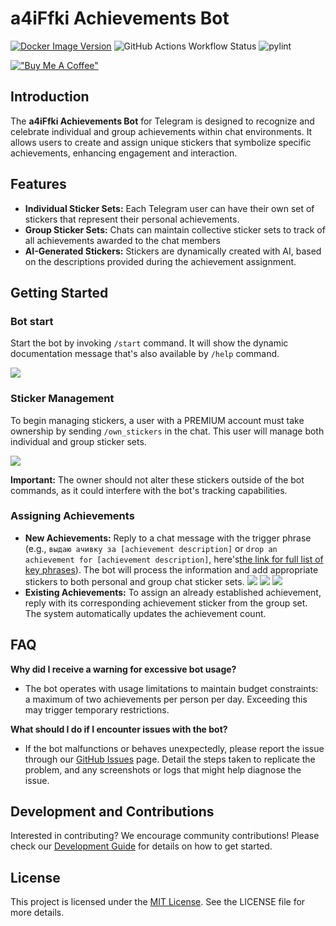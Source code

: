 # a4iFfki Achievements Bot
[![Docker Image Version](https://img.shields.io/docker/v/rus2m/achievements-bot-app)](https://hub.docker.com/repository/docker/rus2m/achievements-bot-app/general) ![GitHub Actions Workflow Status](https://img.shields.io/github/actions/workflow/status/progaem/a4iFfki/deploy.yml) ![pylint](https://img.shields.io/badge/PyLint-8.18-yellow?logo=python&logoColor=white)

[!["Buy Me A Coffee"](https://www.buymeacoffee.com/assets/img/custom_images/orange_img.png)](https://buymeacoffee.com/progaem)

## Introduction
The **a4iFfki Achievements Bot** for Telegram is designed to recognize and celebrate individual and group achievements within chat environments. It allows users to create and assign unique stickers that symbolize specific achievements, enhancing engagement and interaction.

## Features
- **Individual Sticker Sets:** Each Telegram user can have their own set of stickers that represent their personal achievements.
- **Group Sticker Sets:** Chats can maintain collective sticker sets to track of all achievements awarded to the chat members
- **AI-Generated Stickers:** Stickers are dynamically created with AI, based on the descriptions provided during the achievement assignment.

## Getting Started

### Bot start
Start the bot by invoking `/start` command. It will show the dynamic documentation message that's also available by `/help` command.

![](resources/demo/start_demo.png)

### Sticker Management
To begin managing stickers, a user with a PREMIUM account must take ownership by sending `/own_stickers` in the chat. This user will manage both individual and group sticker sets.

![](resources/demo/own_stickers_demo.png)

**Important:** The owner should not alter these stickers outside of the bot commands, as it could interfere with the bot's tracking capabilities.

### Assigning Achievements
- **New Achievements:** Reply to a chat message with the trigger phrase (e.g., `выдаю ачивку за [achievement description]` or `drop an achievement for [achievement description]`, here's[the link for full list of key phrases](resources/key.txt)). The bot will process the information and add appropriate stickers to both personal and group chat sticker sets.
![](resources/demo/give_achievement_demo.png)
![](resources/demo/user_stickerset_demo.png)
![](resources/demo/chat_stickerset_demo.png)
- **Existing Achievements:** To assign an already established achievement, reply with its corresponding achievement sticker from the group set. The system automatically updates the achievement count.

## FAQ

**Why did I receive a warning for excessive bot usage?**
- The bot operates with usage limitations to maintain budget constraints: a maximum of two achievements per person per day. Exceeding this may trigger temporary restrictions.

**What should I do if I encounter issues with the bot?**
- If the bot malfunctions or behaves unexpectedly, please report the issue through our [GitHub Issues](https://github.com/progaem/a4iFfki/issues) page. Detail the steps taken to replicate the problem, and any screenshots or logs that might help diagnose the issue.

## Development and Contributions
Interested in contributing? We encourage community contributions! Please check our [Development Guide](src/DEVELOPMENT.md) for details on how to get started.

## License
This project is licensed under the [MIT License](LICENSE). See the LICENSE file for more details.